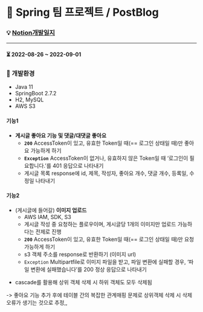 # 📝 Spring 팀 프로젝트 / PostBlog

### 💡 [Notion개발일지](https://rhetorical-durian-6e6.notion.site/37a80fc9ed704a0e90afbea32cba2d33?v=0e00d1cb800040d0b5773e29f8693a48)
---

#### ⏳ 2022-08-26 ~ 2022-09-01

### 🔎 개발환경
- Java 11
- SpringBoot 2.7.2
- H2, MySQL
- AWS S3

#### 기능1
- **게시글 좋아요 기능 및 댓글/대댓글 좋아요**
    - **`200`** AccessToken이 있고, 유효한 Token일 때(== 로그인 상태일 때)만 좋아요 가능하게 하기
    - **`Exception`** AccessToken이 없거나, 유효하지 않은 Token일 때 ‘로그인이 필요합니다.’를 401 응답으로 나타내기
    - 게시글 목록 response에 id, 제목, 작성자, 좋아요 개수, 댓글 개수, 등록일, 수정일 나타내기
    

#### 기능2

- (게시글에 들어갈) **이미지 업로드**
    - AWS IAM, SDK, S3
    - 게시글 작성 중 요청하는 플로우이며, 게시글당 1개의 이미지만 업로드 가능하다는 전제로 진행
    - **`200`** AccessToken이 있고, 유효한 Token일 때(== 로그인 상태일 때)만 요청 가능하게 하기
    + s3 객체 주소를 response로 반환하기 (이미지 url)
    - `Exception` Multipartfile로 이미지 파일을 받고, 파일 변환에 실패할 경우, ‘파일 변환에 실패했습니다’를 200 정상 응답으로 나타내기
   



* cascade를 활용해 상위 객체 삭제 시 하위 객체도 모두 삭제됨  

-> 좋아요 기능 추가 후에 테이블 간의 복잡한 관계매핑 문제로 상위객체 삭제 시 삭제오류가 생기는 것으로 추정,,
